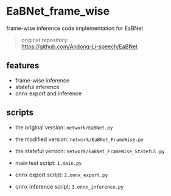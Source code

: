 # EaBNet_frame_wise

frame-wise inference code implementation for EaBNet

> original repository:  
> https://github.com/Andong-Li-speech/EaBNet

## features

- frame-wise inference
- stateful inference
- onnx export and inference

## scripts

- the original version: `network/EaBNet.py`
- the modified version: `network/EaBNet_FrameWise.py`
- the stateful version: `network/EaBNet_FrameWise_Stateful.py`

- main test script: `1.main.py`
- onnx export script: `2.onnx_export.py`
- onnx inference script: `3.onnx_inference.py`
